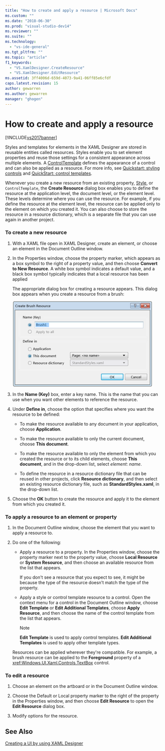 ```yaml
---
title: "How to create and apply a resource | Microsoft Docs"
ms.custom: ""
ms.date: "2018-06-30"
ms.prod: "visual-studio-dev14"
ms.reviewer: ""
ms.suite: ""
ms.technology: 
  - "vs-ide-general"
ms.tgt_pltfrm: ""
ms.topic: "article"
f1_keywords: 
  - "VS.XamlDesigner.CreateResource"
  - "VS.XamlDesigner.EditResource"
ms.assetid: 3ff4006d-659d-4073-9a41-06ff85e6cfdf
caps.latest.revision: 15
author: gewarren
ms.author: gewarren
manager: "ghogen"
---
```

# How to create and apply a resource
[!INCLUDE[vs2017banner](../includes/vs2017banner.md)]

  
Styles and templates for elements in the XAML Designer are stored in reusable entities called resources. Styles enable you to set element properties and reuse those settings for a consistent appearance across multiple elements. A [ControlTemplate](http://msdn.microsoft.com/library/windows/apps/windows.ui.xaml.controls.controltemplate.aspx) defines the appearance of a control and can also be applied as a resource. For more info, see [Quickstart: styling controls](http://go.microsoft.com/fwlink/?LinkID=248239) and [QuickStart: control templates](http://go.microsoft.com/fwlink/?LinkID=247982).  
  
 Whenever you create a new resource from an existing property, [Style](http://msdn.microsoft.com/library/windows/apps/windows.ui.xaml.style.aspx), or `ControlTemplate`, the **Create Resource** dialog box enables you to define the resource at the application level, the document level, or the element level. These levels determine where you can use the resource. For example, if you define the resource at the element level, the resource can be applied only to the element on which you created it. You can also choose to store the resource in a resource dictionary, which is a separate file that you can use again in another project.  
  
### To create a new resource  
  
1.  With a XAML file open in XAML Designer, create an element, or choose an element in the Document Outline window.  
  
2.  In the Properties window, choose the property marker, which appears as a box symbol to the right of a property value, and then choose **Convert to New Resource**. A white box symbol indicates a default value, and a black box symbol typically indicates that a local resource has been applied  
  
     The appropriate dialog box for creating a resource appears. This dialog box appears when you create a resource from a brush:  
  
     ![Create Resource Dialog Box](../designers/media/xaml-create-resource.png "xaml_create_resource")  
  
3.  In the **Name (Key)** box, enter a key name. This is the name that you can use when you want other elements to reference the resource.  
  
4.  Under **Define in**, choose the option that specifies where you want the resource to be defined:  
  
    -   To make the resource available to any document in your application, choose **Application**.  
  
    -   To make the resource available to only the current document, choose **This document**.  
  
    -   To make the resource available to only the element from which you created the resource or to its child elements, choose **This document**, and in the drop-down list, select *element*: *name*.  
  
    -   To define the resource in a resource dictionary file that can be reused in other projects, click **Resource dictionary**, and then select an existing resource dictionary file, such as **StandardStyles.xaml**, in the drop-down list.  
  
5.  Choose the **OK** button to create the resource and apply it to the element from which you created it.  
  
### To apply a resource to an element or property  
  
1.  In the Document Outline window, choose the element that you want to apply a resource to.  
  
2.  Do one of the following:  
  
    -   Apply a resource to a property. In the Properties window, choose the property marker next to the property value, choose **Local Resource** or **System Resource**, and then choose an available resource from the list that appears.  
  
         If you don't see a resource that you expect to see, it might be because the type of the resource doesn’t match the type of the property.  
  
    -   Apply a style or control template resource to a control. Open the context menu for a control in the Document Outline window, choose **Edit Template** or **Edit Additional Templates**, choose **Apply Resource**, and then choose the name of the control template from the list that appears.  
  
        > [!NOTE]
        >  **Edit Template** is used to apply control templates. **Edit Additional Templates** is used to apply other template types.  
  
     Resources can be applied wherever they're compatible. For example, a brush resource can be applied to the **Foreground** property of a <xref:Windows.UI.Xaml.Controls.TextBox> control.  
  
### To edit a resource  
  
1.  Choose an element on the artboard or in the Document Outline window.  
  
2.  Choose the Default or Local property marker to the right of the property in the Properties window, and then choose **Edit Resource** to open the **Edit Resource** dialog box.  
  
3.  Modify options for the resource.  
  
## See Also  
 [Creating a UI by using XAML Designer](../designers/creating-a-ui-by-using-xaml-designer-in-visual-studio.md)



